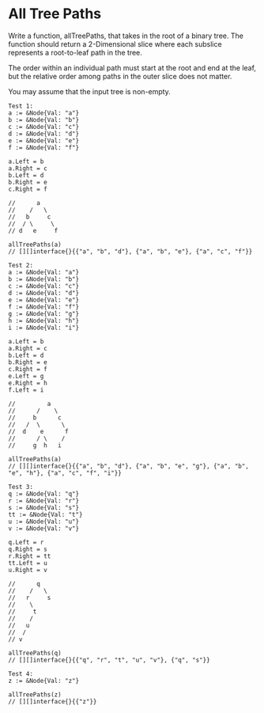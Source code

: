 # All Tree Paths

Write a function, allTreePaths, that takes in the root of a binary tree. The function should return a 2-Dimensional slice where each subslice represents a root-to-leaf path in the tree.

The order within an individual path must start at the root and end at the leaf, but the relative order among paths in the outer slice does not matter.

You may assume that the input tree is non-empty.

```
Test 1:
a := &Node{Val: "a"}
b := &Node{Val: "b"}
c := &Node{Val: "c"}
d := &Node{Val: "d"}
e := &Node{Val: "e"}
f := &Node{Val: "f"}

a.Left = b
a.Right = c
b.Left = d
b.Right = e
c.Right = f

//      a
//    /   \
//   b     c
//  / \     \
// d   e     f

allTreePaths(a)
// [][]interface{}{{"a", "b", "d"}, {"a", "b", "e"}, {"a", "c", "f"}}
```

```
Test 2:
a := &Node{Val: "a"}
b := &Node{Val: "b"}
c := &Node{Val: "c"}
d := &Node{Val: "d"}
e := &Node{Val: "e"}
f := &Node{Val: "f"}
g := &Node{Val: "g"}
h := &Node{Val: "h"}
i := &Node{Val: "i"}

a.Left = b
a.Right = c
b.Left = d
b.Right = e
c.Right = f
e.Left = g
e.Right = h
f.Left = i

//         a
//      /    \
//     b      c
//   /  \      \
//  d    e      f
//      / \    /
//     g  h   i

allTreePaths(a)
// [][]interface{}{{"a", "b", "d"}, {"a", "b", "e", "g"}, {"a", "b", "e", "h"}, {"a", "c", "f", "i"}}
```

```
Test 3:
q := &Node{Val: "q"}
r := &Node{Val: "r"}
s := &Node{Val: "s"}
tt := &Node{Val: "t"}
u := &Node{Val: "u"}
v := &Node{Val: "v"}

q.Left = r
q.Right = s
r.Right = tt
tt.Left = u
u.Right = v

//      q
//    /   \
//   r     s
//    \
//     t
//    /
//   u
//  /
// v

allTreePaths(q)
// [][]interface{}{{"q", "r", "t", "u", "v"}, {"q", "s"}}
```

```
Test 4:
z := &Node{Val: "z"}

allTreePaths(z)
// [][]interface{}{{"z"}}
```
